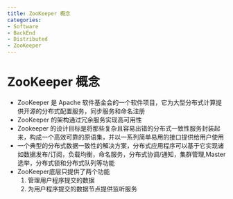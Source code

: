 ```yaml
---
title: ZooKeeper 概念
categories:
- Software
- BackEnd
- Distributed
- ZooKeeper
---
```

# ZooKeeper 概念

- ZooKeeper 是 Apache 软件基金会的一个软件项目，它为大型分布式计算提供开源的分布式配置服务，同步服务和命名注册
- ZooKeeper 的架构通过冗余服务实现高可用性
- Zookeeper 的设计目标是将那些复杂且容易出错的分布式一致性服务封装起来，构成一个高效可靠的原语集，并以一系列简单易用的接口提供给用户使用
- 一个典型的分布式数据一致性的解决方案，分布式应用程序可以基于它实现诸如数据发布/订阅，负载均衡，命名服务，分布式协调/通知，集群管理,Master 选举，分布式锁和分布式队列等功能
- ZooKeeper底层只提供了两个功能
    1. 管理用户程序提交的数据
    2. 为用户程序提交的数据节点提供监听服务
